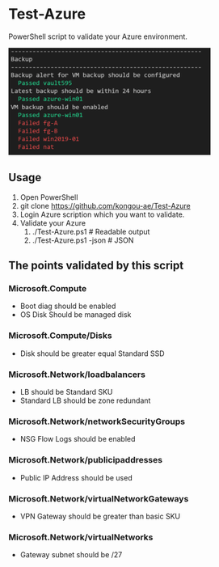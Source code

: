 # Test-Azure

PowerShell script to validate your Azure environment.

<img src="media/image001.png" width="400px">

## Usage 

1. Open PowerShell
2. git clone https://github.com/kongou-ae/Test-Azure
3. Login Azure scription which you want to validate.
4. Validate your Azure
   1. ./Test-Azure.ps1 # Readable output
   2. ./Test-Azure.ps1 -json # JSON

## The points validated by this script

### Microsoft.Compute

- Boot diag should be enabled
- OS Disk Should be managed disk
  
### Microsoft.Compute/Disks

- Disk should be greater equal Standard SSD

### Microsoft.Network/loadbalancers

- LB should be Standard SKU
- Standard LB should be zone redundant

### Microsoft.Network/networkSecurityGroups

- NSG Flow Logs should be enabled

### Microsoft.Network/publicipaddresses

- Public IP Address should be used

### Microsoft.Network/virtualNetworkGateways

- VPN Gateway should be greater than basic SKU

### Microsoft.Network/virtualNetworks

- Gateway subnet should be /27
